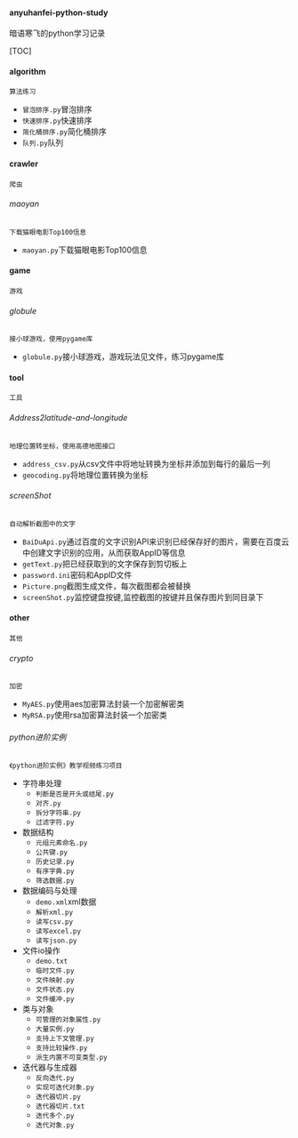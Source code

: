 #### anyuhanfei-python-study
暗语寒飞的python学习记录

[TOC]

#### algorithm
    算法练习
- `冒泡排序.py`冒泡排序
- `快速排序.py`快速排序
- `简化桶排序.py`简化桶排序
- `队列.py`队列
#### crawler
    爬虫
###### maoyan
    下载猫眼电影Top100信息
- `maoyan.py`下载猫眼电影Top100信息
#### game
    游戏
###### globule
    接小球游戏，使用pygame库
- `globule.py`接小球游戏，游戏玩法见文件，练习pygame库
#### tool
    工具
###### Address2latitude-and-longitude
    地理位置转坐标，使用高德地图接口
- `address_csv.py`从csv文件中将地址转换为坐标并添加到每行的最后一列
- `geocoding.py`将地理位置转换为坐标
###### screenShot
    自动解析截图中的文字
- `BaiDuApi.py`通过百度的文字识别API来识别已经保存好的图片，需要在百度云中创建文字识别的应用，从而获取AppID等信息
- `getText.py`把已经获取到的文字保存到剪切板上
- `password.ini`密码和AppID文件
- `Picture.png`截图生成文件，每次截图都会被替换
- `screenShot.py`监控键盘按键,监控截图的按键并且保存图片到同目录下
#### other
    其他
###### crypto
    加密
- `MyAES.py`使用aes加密算法封装一个加密解密类
- `MyRSA.py`使用rsa加密算法封装一个加密类

###### python进阶实例
    《python进阶实例》教学视频练习项目
- 字符串处理
    - `判断是否是开头或结尾.py`
    - `对齐.py`
    - `拆分字符串.py`
    - `过滤字符.py`
- 数据结构
    - `元组元素命名.py`
    - `公共键.py`
    - `历史记录.py`
    - `有序字典.py`
    - `筛选数据.py`
- 数据编码与处理
    - `demo.xml`xml数据
    - `解析xml.py`
    - `读写csv.py`
    - `读写excel.py`
    - `读写json.py`
- 文件io操作
    - `demo.txt`
    - `临时文件.py`
    - `文件映射.py`
    - `文件状态.py`
    - `文件缓冲.py`
- 类与对象
    - `可管理的对象属性.py`
    - `大量实例.py`
    - `支持上下文管理.py`
    - `支持比较操作.py`
    - `派生内置不可变类型.py`
- 迭代器与生成器
    - `反向迭代.py`
    - `实现可迭代对象.py`
    - `迭代器切片.py`
    - `迭代器切片.txt`
    - `迭代多个.py`
    - `迭代对象.py`
